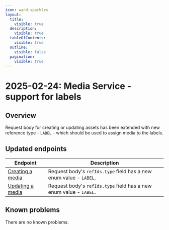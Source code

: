 ```yaml
---
icon: wand-sparkles
layout:
  title:
    visible: true
  description:
    visible: true
  tableOfContents:
    visible: true
  outline:
    visible: false
  pagination:
    visible: true
---
```


# 2025-02-24: Media Service - support for labels

## Overview

Request body for creating or updating assets has been extended with new reference type - `LABEL` - which should be used to assign media to the labels.

## Updated endpoints

| Endpoint                                                               | Description                                                      |
|------------------------------------------------------------------------|------------------------------------------------------------------|
| [Creating a media](/openapi/media/#operation/POST-media-create-asset)  | Request body's `refIds.type` field has a new enum value - `LABEL`. |
| [Updating a media](/openapi/media/#operation/PUT-media-update-asset)   | Request body's `refIds.type` field has a new enum value - `LABEL`. |

## Known problems

There are no known problems.